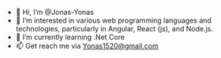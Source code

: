 - 👋 Hi, I’m @Jonas-Yonas
- 👀 I’m interested in various web programming languages and technologies, particularly in Angular, React (js), and Node.js.
- 🌱 I’m currently learning .Net Core
- 📫 Get reach me via Yonas1520@gmail.com

<!---
Jonas-Yonas/Jonas-Yonas is a ✨ special ✨ repository because its `README.md` (this file) appears on your GitHub profile.
You can click the Preview link to take a look at your changes.
--->
